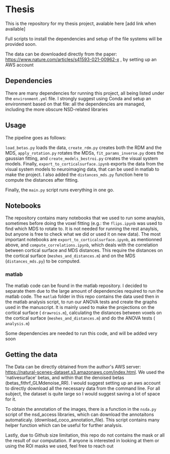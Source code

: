 # Thesis


This is the repository for my thesis project, avalable here [add link when available] 


Full scripts to install the dependencies and setup of the file systems will be provided soon. 

The data can be downloaded directly from the paper: https://www.nature.com/articles/s41593-021-00962-x , by setting up an AWS account


## Dependencies

There are many dependencies for running this project, all being listed under the `environment.yml` file. I strongly suggest using Conda and setup an environment based on that file: all the dependencies are managed, including the 
more obscure NSD-related libraries

## Usage

The pipeline goes as follows: 

`load_betas.py` loads the data, `create_rdm.py` creates both the RDM and the MDS, `apply_rotation.py` rotates the MDSs, `fit_params_inverse.py` does the gaussian fitting, and `create_models_bestroi.py` creates the visual system models. 
Finally, `export_to_corticalsurface.ipynb` exports the data from the visual system models to neuroimaging data, that can be used in matlab to make the project. I also added the `distances_mds.py` function here to compute the distances after fitting. 

Finally, the `main.py` script runs everything in one go. 

## Notebooks 

The repository contains many notebooks that we used to run some anaylsis, sometimes before doing the voxel fitting (e.g.: the `flips.ipynb` was used to find which MDS to rotate to. It is not needed for running the rest anaylsis, but 
anyone is free to check what we did or used it on new data). The most important notebooks are `export_to_corticalsurface.ipynb`, as mentionned above, and `compute_correlations.ipynb`, which deals with the correlation between cortical surface
and MDS distances. This require the distances on the cortical surface (`meshes_and_distances.m`) and on the MDS (`distances_mds.py`) to be computed. 

### matlab

The matlab code can be found in the matlab repository. I decided to separate them due to the large amount of dependencies required to run the matlab code. The `matlab` folder in this repo contains the data used then in the
matlab analysis script, to run our ANOVA tests and create the graphs used in the manuscript. It is mainly used to make the projections on the cortical surface ( `drawrois.m`), calculating the distances between voxels on the cortical surface (`meshes_and_distances.m`) and do the ANOVA tests (` analysis.m`)

Some dependencies are needed to run this code, and will be added very soon 


## Getting the data

The Data can be directly obtained from the author's AWS server: https://natural-scenes-dataset.s3.amazonaws.com/index.html. We used the 'nativesurface' betas, and within that the denoised betas (betas_fithrf_GLMdenoise_RR). I would suggest
setting up an aws account to directly download all the necessary data from the command line. For all subject, the dataset is quite large so I would suggest saving a lot of space for it. 

To obtain the annotation of the images, there is a function in the `nsda.py` script of the nsd_access libraries, which can download the annotaitons automaticaly. (download_coco_annotation_file). This script contains many helper function which can be useful for further analysis. 

Lastly, due to Github size limitation, this repo do not contains the mask or all the result of our computation. If anyone is interested in looking at them or using the ROI masks we used, feel free to reach out

